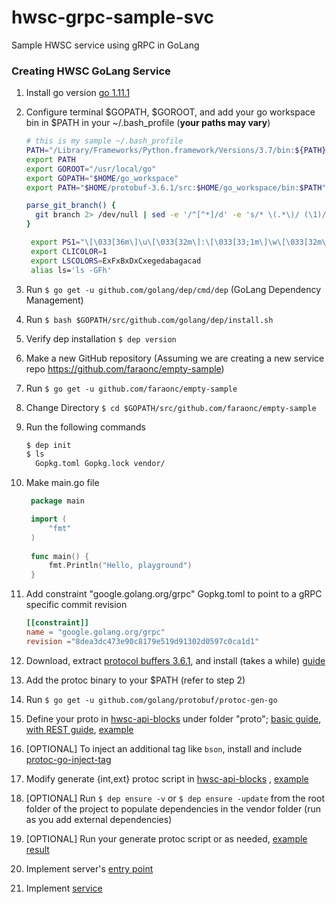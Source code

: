 
# hwsc-grpc-sample-svc

Sample HWSC service using gRPC in GoLang

### Creating HWSC GoLang Service

1. Install go version [go 1.11.1](https://golang.org/dl/)
2. Configure terminal $GOPATH, $GOROOT, and add your go workspace bin in $PATH in your ~/.bash_profile (**your paths may vary**)

   ```bash
   # this is my sample ~/.bash_profile
   PATH="/Library/Frameworks/Python.framework/Versions/3.7/bin:${PATH}"
   export PATH
   export GOROOT="/usr/local/go"
   export GOPATH="$HOME/go_workspace"
   export PATH="$HOME/protobuf-3.6.1/src:$HOME/go_workspace/bin:$PATH"

   parse_git_branch() {
     git branch 2> /dev/null | sed -e '/^[^*]/d' -e 's/* \(.*\)/ (\1)/'
   }
   
	export PS1="\[\033[36m\]\u\[\033[32m\]:\[\033[33;1m\]\w\[\033[32m\]\$(parse_git_branch)\[\033[m\]\$ "
	export CLICOLOR=1
	export LSCOLORS=ExFxBxDxCxegedabagacad
	alias ls='ls -GFh'
   ```
3. Run ``$ go get -u github.com/golang/dep/cmd/dep`` (GoLang Dependency Management)
4. Run ``$ bash $GOPATH/src/github.com/golang/dep/install.sh ``
5. Verify dep installation ``$ dep version``
6. Make a new GitHub repository (Assuming we are creating a new service repo https://github.com/faraonc/empty-sample)
7. Run ``$ go get -u github.com/faraonc/empty-sample``
8. Change Directory ``$ cd $GOPATH/src/github.com/faraonc/empty-sample``
9. Run the following commands
   ```bash
   $ dep init
   $ ls
     Gopkg.toml Gopkg.lock vendor/
   ```
10. Make main.go file
       ```go
        package main
    
        import (
        	"fmt"
        )
        
        func main() {
        	fmt.Println("Hello, playground")
        }
    
       ```
11. Add constraint "google.golang.org/grpc" Gopkg.toml to point to a gRPC specific commit revision
      ```toml
      [[constraint]]
      name = "google.golang.org/grpc"
      revision ="8dea3dc473e90c8179e519d91302d0597c0ca1d1"
      ```
  
12. Download, extract [protocol buffers 3.6.1](https://github.com/protocolbuffers/protobuf/releases), and install (takes a while) [guide](https://medium.com/@erika_dike/installing-the-protobuf-compiler-on-a-mac-a0d397af46b8)
13. Add the protoc binary to your $PATH (refer to step 2)
14. Run ``$ go get -u github.com/golang/protobuf/protoc-gen-go``
15. Define your proto in [hwsc-api-blocks](https://github.com/faraonc/hwsc-api-blocks) under folder "proto"; [basic guide](https://grpc.io/docs/tutorials/basic/go.html), [with REST guide](https://grpc.io/blog/coreos), [example](https://github.com/faraonc/hwsc-api-blocks/blob/master/int/hwsc-grpc-sample-svc/proto/hwsc-grpc-sample-svc.proto)
16. [OPTIONAL] To inject an additional tag like ``bson``, install and include [protoc-go-inject-tag](https://github.com/favadi/protoc-go-inject-tag)
17. Modify generate {int,ext} protoc script in [hwsc-api-blocks](https://github.com/faraonc/hwsc-api-blocks) , [example](https://github.com/faraonc/hwsc-api-blocks/blob/master/generate_int_proto.sh)
18. [OPTIONAL] Run ``$ dep ensure -v`` or ``$ dep ensure -update`` from the root folder of the project to populate dependencies in the vendor folder (run as you add external dependencies)
19. [OPTIONAL] Run your generate protoc script or as needed, [example result](https://github.com/faraonc/hwsc-api-blocks/tree/master/int/hwsc-grpc-sample-svc/proto)
20. Implement server's [entry point](https://github.com/faraonc/hwsc-grpc-sample-svc/blob/master/main.go)
21. Implement [service](https://github.com/faraonc/hwsc-grpc-sample-svc/blob/master/service/service.go)

